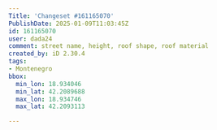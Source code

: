 ```yaml
---
Title: 'Changeset #161165070'
PublishDate: 2025-01-09T11:03:45Z
id: 161165070
user: dada24
comment: street name, height, roof shape, roof material
created_by: iD 2.30.4
tags:
- Montenegro
bbox:
  min_lon: 18.934046
  min_lat: 42.2089688
  max_lon: 18.934746
  max_lat: 42.2093113

---
```


